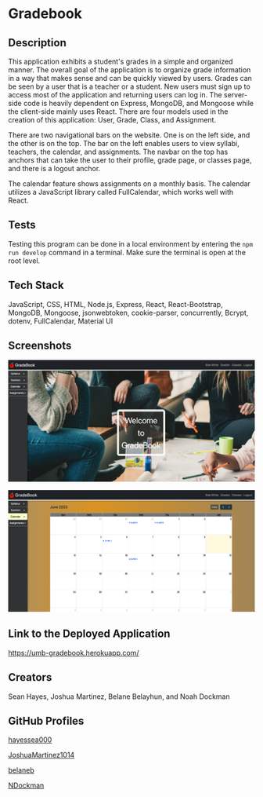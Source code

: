 # Gradebook

## Description
This application exhibits a student's grades in a simple and organized manner. The overall goal of the application is to organize grade information in a way that makes sense and can be quickly viewed by users. Grades can be seen by a user that is a teacher or a student. New users must sign up to access most of the application and returning users can log in. The server-side code is heavily dependent on Express, MongoDB, and Mongoose while the client-side mainly uses React. There are four models used in the creation of this application: User, Grade, Class, and Assignment.

There are two navigational bars on the website. One is on the left side, and the other is on the top. The bar on the left enables users to view syllabi, teachers, the calendar, and assignments. The navbar on the top has anchors that can take the user to their profile, grade page, or classes page, and there is a logout anchor.

The calendar feature shows assignments on a monthly basis. The calendar utilizes a JavaScript library called FullCalendar, which works well with React.

## Tests
Testing this program can be done in a local environment by entering the `npm run develop` command in a terminal. Make sure the terminal is open at the root level.

## Tech Stack

JavaScript, CSS, HTML, Node.js, Express, React, React-Bootstrap, MongoDB, Mongoose, jsonwebtoken, cookie-parser, concurrently, Bcrypt, dotenv, FullCalendar, Material UI

## Screenshots

![Screenshot of the homepage](./images/gradebook-homepage-screenshot2023-06-10.png)

![Screenshot of the calendar](./images/gradebook-calendar-screenshot2023-06-10.png)

## Link to the Deployed Application

https://umb-gradebook.herokuapp.com/

## Creators

Sean Hayes, Joshua Martinez, Belane Belayhun, and Noah Dockman

## GitHub Profiles

[hayessea000](https://github.com/hayessea000)

[JoshuaMartinez1014](https://github.com/JoshuaMartinez1014)

[belaneb](https://github.com/belaneb)

[NDockman](https://github.com/NDockman)
